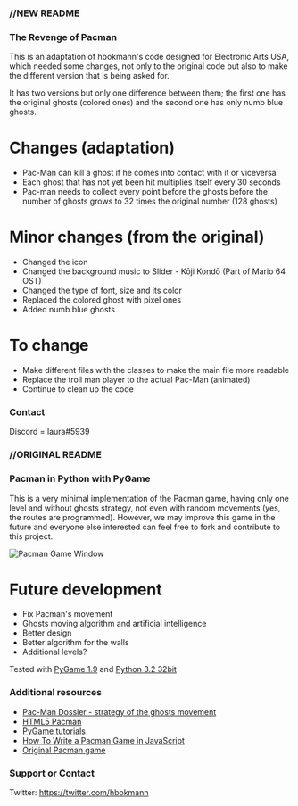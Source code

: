 ### //NEW README

### The Revenge of Pacman

This is an adaptation of hbokmann's code designed for Electronic Arts USA, which needed some changes, not only to the original code but also to make the different version that is being asked for.

It has two versions but only one difference between them; the first one has the original ghosts (colored ones) and the second one has only numb blue ghosts.

# Changes (adaptation)

* Pac-Man can kill a ghost if he comes into contact with it or viceversa
* Each ghost that has not yet been hit multiplies itself every 30 seconds
* Pac-man needs to collect every point before the ghosts before the number of ghosts grows to 32 times the original number (128 ghosts)

# Minor changes (from the original)

* Changed the icon
* Changed the background music to Slider - Kōji Kondō (Part of Mario 64 OST)
* Changed the type of font, size and its color
* Replaced the colored ghost with pixel ones
* Added numb blue ghosts

# To change

* Make different files with the classes to make the main file more readable
* Replace the troll man player to the actual Pac-Man (animated)
* Continue to clean up the code

### Contact

Discord = laura#5939

### //ORIGINAL README

### Pacman in Python with PyGame

This is a very minimal implementation of the Pacman game, having only one level and without ghosts strategy, not even with random movements (yes, the routes are programmed). However, we may improve this game in the future and everyone else interested can feel free to fork and contribute to this project.

![Pacman Game Window](https://raw.github.com/hbokmann/Pacman/master/images/readme.jpg)


# Future development

* Fix Pacman's movement
* Ghosts moving algorithm and artificial intelligence
* Better design
* Better algorithm for the walls
* Additional levels?


Tested with [PyGame 1.9](http://pygame.org/ftp/pygame-1.9.2a0.win32-py3.2.msi ) and [Python 3.2 32bit](http://www.python.org/ftp/python/3.2.3/python-3.2.3.msi)


### Additional resources
* [Pac-Man Dossier - strategy of the ghosts movement](http://home.comcast.net/~jpittman2/pacman/pacmandossier.html)
* [HTML5 Pacman](http://arandomurl.com/2010/07/25/html5-pacman.html)
* [PyGame tutorials](http://programarcadegames.com/index.php?lang=en)
* [How To Write a Pacman Game in JavaScript](http://www.masswerk.at/JavaPac/pacman-howto.html)
* [Original Pacman game](http://originalpacman.com/)



### Support or Contact
Twitter: https://twitter.com/hbokmann